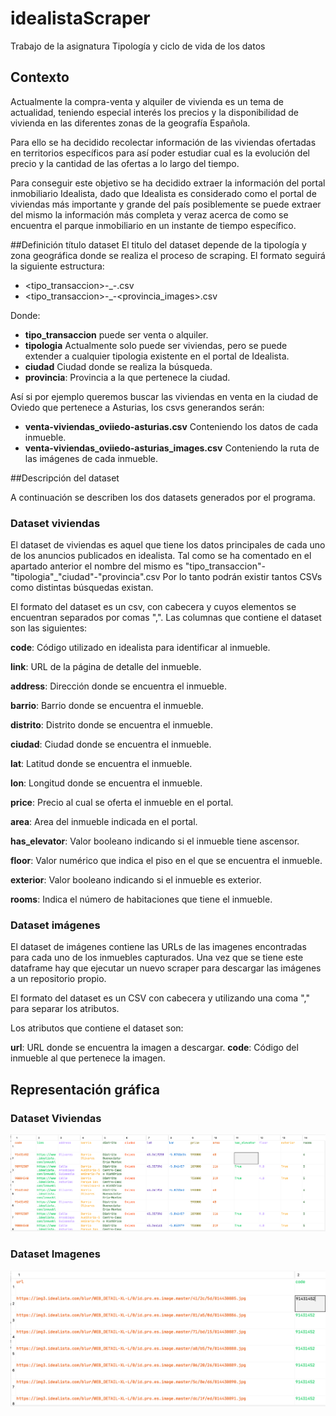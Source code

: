 # idealistaScraper
Trabajo de la asignatura Tipología y ciclo de vida de los datos 

## Contexto
Actualmente la compra-venta y alquiler de vivienda es un tema de actualidad, teniendo especial interés
los precios y la disponibilidad de vivienda en las diferentes zonas de la geografía Española.

Para ello se ha decidido recolectar información de las viviendas ofertadas en territorios específicos
para así poder estudiar cual es la evolución del precio y la cantidad de las ofertas a lo largo del tiempo.

Para conseguir este objetivo se ha decidido extraer la información del portal inmobiliario Idealista, dado
que Idealista es considerado como el portal de viviendas más importante y grande del país posiblemente se puede
extraer del mismo la información más completa y veraz acerca de como se encuentra el parque inmobiliario en un instante de tiempo específico.

##Definición título dataset
El titulo del dataset depende de la tipología y zona geográfica donde se realiza el proceso de scraping.
El formato seguirá la siguiente estructura:
- <tipo_transaccion>-<tipologia>_<ciudad>-<provincia>.csv
- <tipo_transaccion>-<tipologia>_<ciudad>-<provincia_images>.csv

Donde:
- **tipo_transaccion** puede ser venta o alquiler.
- **tipologia** Actualmente solo puede ser viviendas, pero se puede extender a cualquier tipologia existente en el portal de Idealista.
- **ciudad** Ciudad donde se realiza la búsqueda.
- **provincia**: Provincia a la que pertenece la ciudad.

Así si por ejemplo queremos buscar las viviendas en venta en la ciudad de Oviedo que pertenece a Asturias, los csvs generandos serán:
- **venta-viviendas_oviiedo-asturias.csv** Conteniendo los datos de cada inmueble.
- **venta-viviendas_oviiedo-asturias_images.csv** Conteniendo la ruta de las imágenes de cada inmueble.

##Descripción del dataset

A continuación se describen los dos datasets generados por el programa.

### Dataset viviendas
El dataset de viviendas es aquel que tiene los datos principales de cada uno de los anuncios publicados
en idealista. Tal como se ha comentado en el apartado anterior el nombre del mismo es "tipo_transaccion"-"tipologia"_"ciudad"-"provincia".csv
Por lo tanto podrán existir tantos CSVs como distintas búsquedas existan.

El formato del dataset es un csv, con cabecera y cuyos elementos se encuentran separados por comas ",".
Las columnas que contiene el dataset son las siguientes:

**code**: Código utilizado en idealista para identificar al inmueble. 

**link**: URL de la página de detalle del inmueble. 

**address**: Dirección donde se encuentra el inmueble. 

**barrio**: Barrio donde se encuentra el inmueble.

**distrito**: Distrito donde se encuentra el inmueble.

**ciudad**: Ciudad donde se encuentra el inmueble.

**lat**: Latitud donde se encuentra el inmueble.

**lon**: Longitud donde se encuentra el inmueble.

**price**: Precio al cual se oferta el inmueble en el portal.

**area**: Area del inmueble indicada en el portal.

**has_elevator**: Valor booleano indicando si el inmueble tiene ascensor.

**floor**: Valor numérico que indica el piso en el que se encuentra el inmueble.

**exterior**: Valor booleano indicando si el inmueble es exterior.

**rooms**: Indica el número de habitaciones que tiene el inmueble.

### Dataset imágenes
El dataset de imágenes contiene las URLs de las imagenes encontradas para cada uno de los 
inmuebles capturados. Una vez que se tiene este dataframe hay que ejecutar un nuevo scraper para descargar
las imágenes a un repositorio propio.

El formato del dataset es un CSV con cabecera y utilizando una coma "," para separar los atributos.

Los atributos que contiene el dataset son:

**url**: URL donde se encuentra la imagen a descargar.
**code**: Código del inmueble al que pertenece la imagen.

## Representación gráfica

### Dataset Viviendas
![Dataset vivienda](./doc/vivienda.png)

### Dataset Imagenes
![Dataset imagenes](./doc/images.png)

